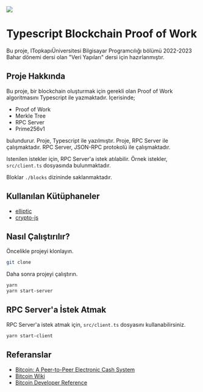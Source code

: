 <img src="https://img.shields.io/badge/Node.js-43853D?style=for-the-badge&logo=node.js&logoColor=white"/>

# Typescript Blockchain Proof of Work

Bu proje, ITopkapıÜniversitesi Bilgisayar Programcılığı bölümü 2022-2023 Bahar dönemi dersi olan "Veri Yapıları" dersi için hazırlanmıştır.

## Proje Hakkında

Bu proje, bir blockchain oluşturmak için gerekli olan Proof of Work algoritmasını Typescript ile yazmaktadır. Içerisinde;

- Proof of Work
- Merkle Tree
- RPC Server
- Prime256v1

bulundurur. Proje, Typescript ile yazılmıştır. Proje, RPC Server ile çalışmaktadır. RPC Server, JSON-RPC protokolü ile çalışmaktadır.

Istenilen istekler için, RPC Server'a istek atılabilir. Örnek istekler, `src/client.ts` dosyasında bulunmaktadır.

Bloklar `./blocks` dizininde saklanmaktadır.

## Kullanılan Kütüphaneler

- [elliptic](https://www.npmjs.com/package/elliptic)
- [crypto-js](https://www.npmjs.com/package/crypto-js)

## Nasıl Çalıştırılır?

Öncelikle projeyi klonlayın.

```bash
git clone
```

Daha sonra projeyi çalıştırın.

```bash
yarn
yarn start-server
```

## RPC Server'a İstek Atmak

RPC Server'a istek atmak için, `src/client.ts` dosyasını kullanabilirsiniz.

```bash
yarn start-client
```

## Referanslar

- [Bitcoin: A Peer-to-Peer Electronic Cash System](https://bitcoin.org/bitcoin.pdf)
- [Bitcoin Wiki](https://en.bitcoin.it/wiki/Main_Page)
- [Bitcoin Developer Reference](https://bitcoin.org/en/developer-reference)
